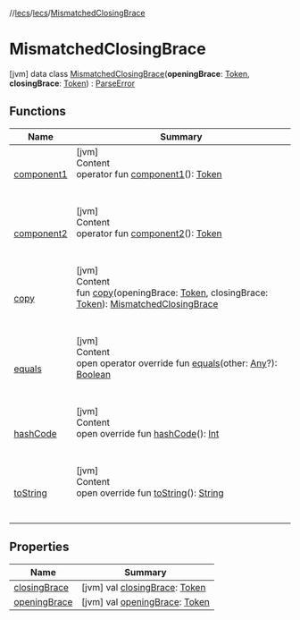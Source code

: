 //[lecs](../../index.md)/[lecs](../index.md)/[MismatchedClosingBrace](index.md)



# MismatchedClosingBrace  
 [jvm] data class [MismatchedClosingBrace](index.md)(**openingBrace**: [Token](../-token/index.md), **closingBrace**: [Token](../-token/index.md)) : [ParseError](../-parse-error/index.md)   


## Functions  
  
|  Name|  Summary| 
|---|---|
| <a name="lecs/MismatchedClosingBrace/component1/#/PointingToDeclaration/"></a>[component1](component1.md)| <a name="lecs/MismatchedClosingBrace/component1/#/PointingToDeclaration/"></a>[jvm]  <br>Content  <br>operator fun [component1](component1.md)(): [Token](../-token/index.md)  <br><br><br>
| <a name="lecs/MismatchedClosingBrace/component2/#/PointingToDeclaration/"></a>[component2](component2.md)| <a name="lecs/MismatchedClosingBrace/component2/#/PointingToDeclaration/"></a>[jvm]  <br>Content  <br>operator fun [component2](component2.md)(): [Token](../-token/index.md)  <br><br><br>
| <a name="lecs/MismatchedClosingBrace/copy/#lecs.Token#lecs.Token/PointingToDeclaration/"></a>[copy](copy.md)| <a name="lecs/MismatchedClosingBrace/copy/#lecs.Token#lecs.Token/PointingToDeclaration/"></a>[jvm]  <br>Content  <br>fun [copy](copy.md)(openingBrace: [Token](../-token/index.md), closingBrace: [Token](../-token/index.md)): [MismatchedClosingBrace](index.md)  <br><br><br>
| <a name="kotlin/Any/equals/#kotlin.Any?/PointingToDeclaration/"></a>[equals](../-token/index.md#%5Bkotlin%2FAny%2Fequals%2F%23kotlin.Any%3F%2FPointingToDeclaration%2F%5D%2FFunctions%2F-1962126011)| <a name="kotlin/Any/equals/#kotlin.Any?/PointingToDeclaration/"></a>[jvm]  <br>Content  <br>open operator override fun [equals](../-token/index.md#%5Bkotlin%2FAny%2Fequals%2F%23kotlin.Any%3F%2FPointingToDeclaration%2F%5D%2FFunctions%2F-1962126011)(other: [Any](https://kotlinlang.org/api/latest/jvm/stdlib/kotlin/-any/index.html)?): [Boolean](https://kotlinlang.org/api/latest/jvm/stdlib/kotlin/-boolean/index.html)  <br><br><br>
| <a name="kotlin/Any/hashCode/#/PointingToDeclaration/"></a>[hashCode](../-token/index.md#%5Bkotlin%2FAny%2FhashCode%2F%23%2FPointingToDeclaration%2F%5D%2FFunctions%2F-1962126011)| <a name="kotlin/Any/hashCode/#/PointingToDeclaration/"></a>[jvm]  <br>Content  <br>open override fun [hashCode](../-token/index.md#%5Bkotlin%2FAny%2FhashCode%2F%23%2FPointingToDeclaration%2F%5D%2FFunctions%2F-1962126011)(): [Int](https://kotlinlang.org/api/latest/jvm/stdlib/kotlin/-int/index.html)  <br><br><br>
| <a name="kotlin/Any/toString/#/PointingToDeclaration/"></a>[toString](../-token/index.md#%5Bkotlin%2FAny%2FtoString%2F%23%2FPointingToDeclaration%2F%5D%2FFunctions%2F-1962126011)| <a name="kotlin/Any/toString/#/PointingToDeclaration/"></a>[jvm]  <br>Content  <br>open override fun [toString](../-token/index.md#%5Bkotlin%2FAny%2FtoString%2F%23%2FPointingToDeclaration%2F%5D%2FFunctions%2F-1962126011)(): [String](https://kotlinlang.org/api/latest/jvm/stdlib/kotlin/-string/index.html)  <br><br><br>


## Properties  
  
|  Name|  Summary| 
|---|---|
| <a name="lecs/MismatchedClosingBrace/closingBrace/#/PointingToDeclaration/"></a>[closingBrace](closing-brace.md)| <a name="lecs/MismatchedClosingBrace/closingBrace/#/PointingToDeclaration/"></a> [jvm] val [closingBrace](closing-brace.md): [Token](../-token/index.md)   <br>
| <a name="lecs/MismatchedClosingBrace/openingBrace/#/PointingToDeclaration/"></a>[openingBrace](opening-brace.md)| <a name="lecs/MismatchedClosingBrace/openingBrace/#/PointingToDeclaration/"></a> [jvm] val [openingBrace](opening-brace.md): [Token](../-token/index.md)   <br>

